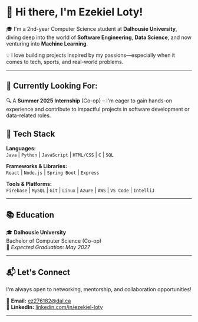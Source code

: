 # 👋 Hi there, I'm Ezekiel Loty!

🎓 I'm a 2nd-year Computer Science student at **Dalhousie University**, diving deep into the world of **Software Engineering**, **Data Science**, and now venturing into **Machine Learning**.

💡 I love building projects inspired by my passions—especially when it comes to tech, sports, and real-world problems.

---

## 💼 Currently Looking For:
🔍 A **Summer 2025 Internship** (Co-op) – I'm eager to gain hands-on experience and contribute to impactful projects in software development or data-related roles.

## 🧠 Tech Stack

**Languages:**  
`Java` | `Python` | `JavaScript` | `HTML/CSS` | `C` | `SQL`

**Frameworks & Libraries:**  
`React` | `Node.js` | `Spring Boot` | `Express`

**Tools & Platforms:**  
`Firebase` | `MySQL` | `Git` | `Linux` | `Azure` | `AWS` | `VS Code` | `IntelliJ`

---

## 📚 Education

🎓 **Dalhousie University**  
Bachelor of Computer Science (Co-op)  
📅 *Expected Graduation: May 2027*

---

## 📬 Let's Connect

I'm always open to networking, mentorship, and collaboration opportunities!

📧 **Email:** [ez276182@dal.ca](mailto:ez276182@dal.ca)  
💼 **LinkedIn:** [linkedin.com/in/ezekiel-loty](https://linkedin.com/in/ezekiel-loty)

---

